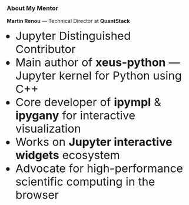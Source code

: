 <section>
  <h3>About My Mentor</h3>
  <p><strong>Martin Renou</strong> — Technical Director at <strong>QuantStack</strong></p>
  <ul>
    <li style="font-size: 1.9rem">Jupyter Distinguished Contributor</li>
    <li style="font-size: 1.9rem">Main author of <strong>xeus-python</strong> — Jupyter kernel for Python using C++</li>
    <li style="font-size: 1.9rem">Core developer of <strong>ipympl</strong> & <strong>ipygany</strong> for interactive visualization</li>
    <li style="font-size: 1.9rem">Works on <strong>Jupyter interactive widgets</strong> ecosystem</li>
    <li style="font-size: 1.9rem">Advocate for high-performance scientific computing in the browser</li>
  </ul>
</section>
